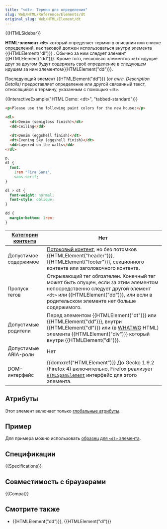 ```yaml
---
title: "<dt>: Термин для определения"
slug: Web/HTML/Reference/Elements/dt
original_slug: Web/HTML/Element/dt
---
```


{{HTMLSidebar}}

**HTML-элемент `<dt>`** который определяет термин в описании или списке определений, как таковой должен использоваться внутри элемента {{HTMLElement("dl")}} . Обычно за ним следует элемент {{HTMLElement("dd")}}. Кроме того, несколько элементов `<dt>` идущие друг за другом будут содержать своё определение в следующем идущем за ним элементом{{HTMLElement("dd")}}.

Последующий элемент {{HTMLElement("dd")}} (_от англ. Description Details)_ предоставляет определение или другой связанный текст, относящийся к термину, указанным с помощью `<dt>`.

{{InteractiveExample("HTML Demo: &lt;dt&gt;", "tabbed-standard")}}

```html interactive-example
<p>Please use the following paint colors for the new house:</p>

<dl>
  <dt>Denim (semigloss finish)</dt>
  <dd>Ceiling</dd>

  <dt>Denim (eggshell finish)</dt>
  <dt>Evening Sky (eggshell finish)</dt>
  <dd>Layered on the walls</dd>
</dl>
```

```css interactive-example
p,
dl {
  font:
    1rem "Fira Sans",
    sans-serif;
}

dl > dt {
  font-weight: normal;
  font-style: oblique;
}

dd {
  margin-bottom: 1rem;
}
```

| [Категории контента](/ru/docs/Web/HTML/Content_categories) | Нет                                                                                                                                                                                                                  |
| ---------------------------------------------------------- | -------------------------------------------------------------------------------------------------------------------------------------------------------------------------------------------------------------------- |
| Допустимое содержимое                                      | [Потоковый контент](/ru/docs/Web/HTML/Content_categories#потоковый_контент), но без потомков {{HTMLElement("header")}}, {{HTMLElement("footer")}}, секционного контента или заголовочного контента.                  |
| Пропуск тегов                                              | Открывающий тег обязателен. Конечный тег может быть опущен, если за этим элементом непосредственно следует другой элемент `<dt>` или {{HTMLElement("dd")}}, или если в родительском элементе нет больше содержимого. |
| Допустимые родители                                        | Перед элементом {{HTMLElement("dt")}} или {{HTMLElement("dd")}}, внутри {{HTMLElement("dl")}} или (в [WHATWG](/ru/docs/Glossary/WHATWG) HTML) элемента {{HTMLElement("div")}} который внутри {{HTMLElement("dl")}}.  |
| Допустимые ARIA-роли                                       | Нет                                                                                                                                                                                                                  |
| DOM-интерфейс                                              | {{domxref("HTMLElement")}} До Gecko 1.9.2 (Firefox 4) включительно, Firefox реализует [`HTMLSpanElement`](/ru/docs/Web/API/HTMLSpanElement) интерфейс для этого элемента.                                            |

## Атрибуты

Этот элемент включает только [глобальные атрибуты](/ru/docs/Web/HTML/Global_attributes).

## Пример

Для примера можно использовать [образец для `<dl>` элемента](/ru/docs/Web/HTML/Element/dl#%d0%9e%d0%b4%d0%b8%d0%bd%d0%be%d1%87%d0%bd%d1%8b%d0%b5_%d1%82%d0%b5%d1%80%d0%bc%d0%b8%d0%bd_%d0%b8_%d0%be%d0%bf%d1%80%d0%b5%d0%b4%d0%b5%d0%bb%d0%b5%d0%bd%d0%b8%d0%b5).

## Спецификации

{{Specifications}}

## Совместимость с браузерами

{{Compat}}

## Смотрите также

- {{HTMLElement("dd")}}, {{HTMLElement("dl")}}
